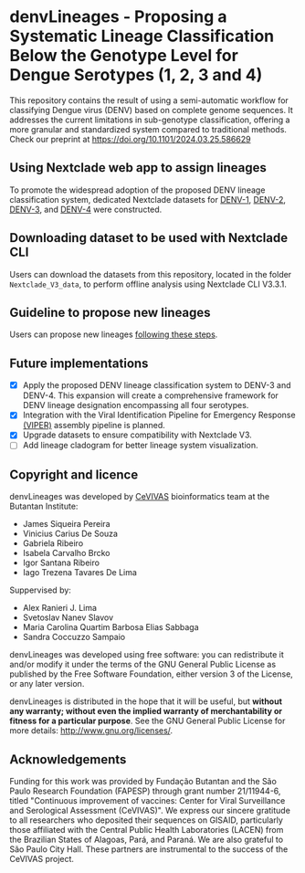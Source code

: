 # denvLineages - Proposing a Systematic Lineage Classification Below the Genotype Level for Dengue Serotypes (1, 2, 3 and 4)

This repository contains the result of using a semi-automatic workflow for classifying Dengue virus (DENV) based on complete genome sequences. It addresses the current limitations in sub-genotype classification, offering a more granular and standardized system compared to traditional methods.
Check our preprint at https://doi.org/10.1101/2024.03.25.586629

## Using Nextclade web app to assign lineages

To promote the widespread adoption of the proposed DENV lineage classification system, dedicated Nextclade datasets for [DENV-1](https://clades.nextstrain.org/?dataset-url=https://github.com/alex-ranieri/denvLineages/tree/main/Nextclade_V3_data/DENV1), [DENV-2](https://clades.nextstrain.org/?dataset-url=https://github.com/alex-ranieri/denvLineages/tree/main/Nextclade_V3_data/DENV2), [DENV-3](https://clades.nextstrain.org/?dataset-url=https://github.com/alex-ranieri/denvLineages/tree/main/Nextclade_V3_data/DENV3), and [DENV-4](https://clades.nextstrain.org/?dataset-url=https://github.com/alex-ranieri/denvLineages/tree/main/Nextclade_V3_data/DENV4) were constructed.

## Downloading dataset to be used with Nextclade CLI
Users can download the datasets from this repository, located in the folder `Nextclade_V3_data`, to perform offline analysis using Nextclade CLI V3.3.1.

## Guideline to propose new lineages
Users can propose new lineages [following these steps](proposing-new-lineages-guideline/README.md).

## Future implementations

 - [X] Apply the proposed DENV lineage classification system to DENV-3 and DENV-4. This expansion will create a comprehensive framework for DENV lineage designation encompassing all four serotypes.
 - [X] Integration with the Viral Identification Pipeline for Emergency Response [(VIPER)](https://github.com/alex-ranieri/viper) assembly pipeline  is planned.
 - [X] Upgrade datasets to ensure compatibility with Nextclade V3.
 - [ ] Add lineage cladogram for better lineage system visualization. 

 ## Copyright and licence

denvLineages was developed by [CeVIVAS](https://bv.fapesp.br/en/auxilios/110575/continuous-improvement-of-vaccines-center-for-viral-surveillance-and-serological-assessment-cevivas/) bioinformatics team at the Butantan Institute:
* James Siqueira Pereira
* Vinicius Carius De Souza
* Gabriela Ribeiro
* Isabela Carvalho Brcko
* Igor Santana Ribeiro
* Iago Trezena Tavares De Lima

Suppervised by:
* Alex Ranieri J. Lima 
* Svetoslav Nanev Slavov
* Maria Carolina Quartim Barbosa Elias Sabbaga
* Sandra Coccuzzo Sampaio 

denvLineages was developed using free software: you can redistribute it and/or modify it under the terms of the GNU General Public License as published by the Free Software Foundation, either version 3 of the License, or any later version.

denvLineages is distributed in the hope that it will be useful, but **without any warranty; without even the implied warranty of merchantability or fitness for a particular purpose**. See the GNU General Public License for more details: http://www.gnu.org/licenses/.

## Acknowledgements
Funding for this work was provided by Fundação Butantan and the São Paulo Research Foundation (FAPESP) through grant number 21/11944-6, titled "Continuous improvement of vaccines: Center for Viral Surveillance and Serological Assessment (CeVIVAS)". We express our sincere gratitude to all researchers who deposited their sequences on GISAID, particularly those affiliated with the Central Public Health Laboratories (LACEN) from the Brazilian States of Alagoas, Pará, and Paraná. We are also grateful to São Paulo City Hall. These partners are instrumental to the success of the CeVIVAS project.
